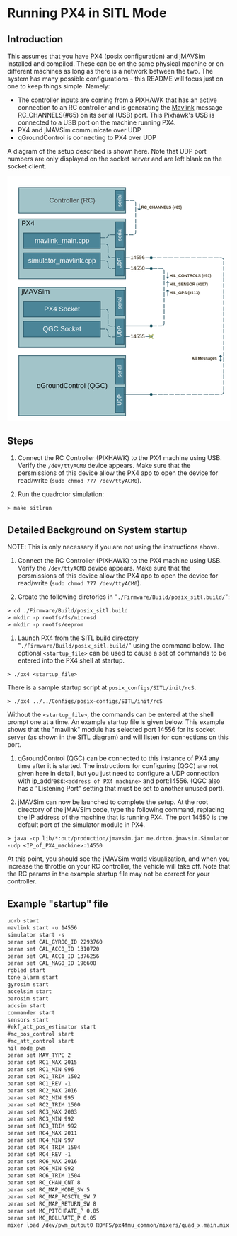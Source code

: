 Running PX4 in SITL Mode
==========================

Introduction
--------------------------
This assumes that you have PX4 (posix configuration) and jMAVSim installed and compiled.  These can be on the same physical machine or on different machines as long as there is a network between the two.  The system has many possible configurations - this README will focus just on one to keep things simple.  Namely:

- The controller inputs are coming from a PIXHAWK that has an active connection to an RC controller and is generating the [Mavlink](https://pixhawk.ethz.ch/mavlink/) message RC_CHANNELS(#65) on its serial (USB) port.  This Pixhawk's USB is connected to a USB port on the machine running PX4.
- PX4 and jMAVSim communicate over UDP
- qGroundControl is connecting to PX4 over UDP

A diagram of the setup described is shown here.  Note that UDP port numbers are only displayed on the socket server and are left blank on the socket client. 

![SITL Diagram](SITL_Diagram.png "SITL Diagram")  

Steps
---------------------------

1. Connect the RC Controller (PIXHAWK) to the PX4 machine using USB.  Verify the `/dev/ttyACM0` device appears.  Make sure that the persmissions of this device allow the PX4 app to open the device for read/write (`sudo chmod 777 /dev/ttyACM0`).

1. Run the quadrotor simulation:
```
> make sitlrun
```

Detailed Background on System startup
---------------------------

NOTE: This is only necessary if you are not using the instructions above.

1. Connect the RC Controller (PIXHAWK) to the PX4 machine using USB.  Verify the `/dev/ttyACM0` device appears.  Make sure that the persmissions of this device allow the PX4 app to open the device for read/write (`sudo chmod 777 /dev/ttyACM0`).

1. Create the following diretories in "`./Firmware/Build/posix_sitl.build/`":
```
> cd ./Firmware/Build/posix_sitl.build
> mkdir -p rootfs/fs/microsd
> mkdir -p rootfs/eeprom
```

1. Launch PX4 from the SITL build directory "`./Firmware/Build/posix_sitl.build/`" using the command below.  The optional `<startup_file>` can be used to cause a set of commands to be entered into the PX4 shell at startup.  
```
> ./px4 <startup_file> 
```

There is a sample startup script at `posix_configs/SITL/init/rcS`. 
```
> ./px4 ../../Configs/posix-configs/SITL/init/rcS
```

Without the `<startup_file>`, the commands can be entered at the shell prompt one at a time.  An example startup file is given below.  This example shows that the "mavlink" module has selected port 14556 for its socket server (as shown in the SITL diagram) and will listen for connections on this port.

1. qGroundControl (QGC) can be connected to this instance of PX4 any time after it is started.  The instructions for configuring (QGC) are not given here in detail, but you just need to configure a UDP connection with ip_address:`<address of PX4 machine>` and port:14556.  (QGC also has a "Listening Port" setting that must be set to another unused port).

1. jMAVSim can now be launched to complete the setup.  At the root directory of the jMAVSim code, type the following command, replacing the IP address of the machine that is running PX4.  The port 14550 is the default port of the simulator module in PX4.
```
> java -cp lib/*:out/production/jmavsim.jar me.drton.jmavsim.Simulator -udp <IP_of_PX4_machine>:14550
```

At this point, you should see the jMAVSim world visualization, and when you increase the throttle on your RC controller, the vehicle will take off.  Note that the RC params in the example startup file may not be correct for your controller.

Example "startup" file
---------------------

```
uorb start
mavlink start -u 14556
simulator start -s
param set CAL_GYRO0_ID 2293760
param set CAL_ACC0_ID 1310720
param set CAL_ACC1_ID 1376256
param set CAL_MAG0_ID 196608
rgbled start
tone_alarm start
gyrosim start
accelsim start
barosim start
adcsim start
commander start
sensors start
#ekf_att_pos_estimator start
#mc_pos_control start
#mc_att_control start
hil mode_pwm
param set MAV_TYPE 2
param set RC1_MAX 2015
param set RC1_MIN 996
param set RC1_TRIM 1502
param set RC1_REV -1
param set RC2_MAX 2016 
param set RC2_MIN 995
param set RC2_TRIM 1500
param set RC3_MAX 2003
param set RC3_MIN 992
param set RC3_TRIM 992
param set RC4_MAX 2011
param set RC4_MIN 997
param set RC4_TRIM 1504
param set RC4_REV -1
param set RC6_MAX 2016
param set RC6_MIN 992
param set RC6_TRIM 1504
param set RC_CHAN_CNT 8
param set RC_MAP_MODE_SW 5
param set RC_MAP_POSCTL_SW 7
param set RC_MAP_RETURN_SW 8
param set MC_PITCHRATE_P 0.05
param set MC_ROLLRATE_P 0.05
mixer load /dev/pwm_output0 ROMFS/px4fmu_common/mixers/quad_x.main.mix
```
